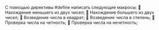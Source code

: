 С помощью директивы #define написать следующие макросы:
 Нахождение меньшего из двух чисел;
 Нахождение большего из двух чисел;
 Возведение числа в квадрат;
 Возведение числа в степень;
 Проверка числа на четность;
 Проверка числа на нечетность;

